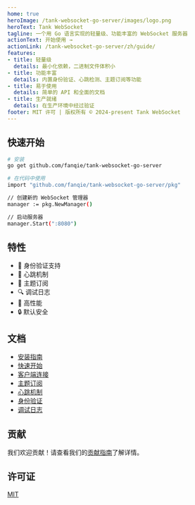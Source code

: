```yaml
---
home: true
heroImage: /tank-websocket-go-server/images/logo.png
heroText: Tank WebSocket
tagline: 一个用 Go 语言实现的轻量级、功能丰富的 WebSocket 服务器
actionText: 开始使用 →
actionLink: /tank-websocket-go-server/zh/guide/
features:
- title: 轻量级
  details: 最小化依赖，二进制文件体积小
- title: 功能丰富
  details: 内置身份验证、心跳检测、主题订阅等功能
- title: 易于使用
  details: 简单的 API 和全面的文档
- title: 生产就绪
  details: 在生产环境中经过验证
footer: MIT 许可 | 版权所有 © 2024-present Tank WebSocket
---
```


## 快速开始

```bash
# 安装
go get github.com/fanqie/tank-websocket-go-server

# 在代码中使用
import "github.com/fanqie/tank-websocket-go-server/pkg"

// 创建新的 WebSocket 管理器
manager := pkg.NewManager()

// 启动服务器
manager.Start(":8080")
```

## 特性

- 🔐 身份验证支持
- 💓 心跳机制
- 📢 主题订阅
- 🔍 调试日志
- 🚀 高性能
- 🔒 默认安全

## 文档

- [安装指南](/tank-websocket-go-server/zh/guide/installation)
- [快速开始](/tank-websocket-go-server/zh/guide/quick-start)
- [客户端连接](/tank-websocket-go-server/zh/guide/client-connection)
- [主题订阅](/tank-websocket-go-server/zh/guide/topic-subscription)
- [心跳机制](/tank-websocket-go-server/zh/guide/heartbeat)
- [身份验证](/tank-websocket-go-server/zh/guide/authentication)
- [调试日志](/tank-websocket-go-server/zh/guide/debug-logging)

## 贡献

我们欢迎贡献！请查看我们的[贡献指南](https://github.com/fanqie/tank-websocket-go-server/blob/main/CONTRIBUTING.md)了解详情。

## 许可证

[MIT](https://github.com/fanqie/tank-websocket-go-server/blob/main/LICENSE) 